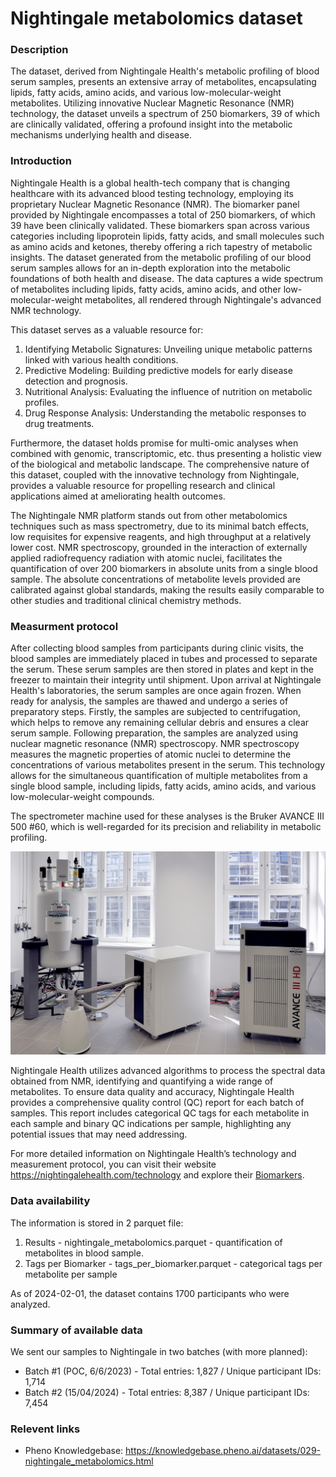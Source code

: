 # Nightingale metabolomics dataset

### Description 

The dataset, derived from Nightingale Health's metabolic profiling of blood serum samples, presents an extensive array of metabolites, encapsulating lipids, fatty acids, amino acids, and various low-molecular-weight metabolites. Utilizing innovative Nuclear Magnetic Resonance (NMR) technology, the dataset unveils a spectrum of 250 biomarkers, 39 of which are clinically validated, offering a profound insight into the metabolic mechanisms underlying health and disease.

### Introduction

Nightingale Health is a global health-tech company that is changing healthcare with its advanced blood testing technology, employing its proprietary Nuclear Magnetic Resonance (NMR). The biomarker panel provided by Nightingale encompasses a total of 250 biomarkers, of which 39 have been clinically validated. These biomarkers span across various categories including lipoprotein lipids, fatty acids, and small molecules such as amino acids and ketones, thereby offering a rich tapestry of metabolic insights.
The dataset generated from the metabolic profiling of our blood serum samples allows for an in-depth exploration into the metabolic foundations of both health and disease.
The data captures a wide spectrum of metabolites including lipids, fatty acids, amino acids, and other low-molecular-weight metabolites, all rendered through Nightingale's advanced NMR technology. 

This dataset serves as a valuable resource for:
1. Identifying Metabolic Signatures: Unveiling unique metabolic patterns linked with various health conditions.
2. Predictive Modeling: Building predictive models for early disease detection and prognosis.
3. Nutritional Analysis: Evaluating the influence of nutrition on metabolic profiles.
4. Drug Response Analysis: Understanding the metabolic responses to drug treatments.

Furthermore, the dataset holds promise for multi-omic analyses when combined with genomic, transcriptomic, etc. thus presenting a holistic view of the biological and metabolic landscape. The comprehensive nature of this dataset, coupled with the innovative technology from Nightingale, provides a valuable resource for propelling research and clinical applications aimed at ameliorating health outcomes.

The Nightingale NMR platform stands out from other metabolomics techniques such as mass spectrometry, due to its minimal batch effects, low requisites for expensive reagents, and high throughput at a relatively lower cost. NMR spectroscopy, grounded in the interaction of externally applied radiofrequency radiation with atomic nuclei, facilitates the quantification of over 200 biomarkers in absolute units from a single blood sample. The absolute concentrations of metabolite levels provided are calibrated against global standards, making the results easily comparable to other studies and traditional clinical chemistry methods.

### Measurment protocol <!-- long measurment protocol for the data browser -->

After collecting blood samples from participants during clinic visits, the blood samples are immediately placed in tubes and processed to separate the serum. These serum samples are then stored in plates and kept in the freezer to maintain their integrity until shipment.
Upon arrival at Nightingale Health's laboratories, the serum samples are once again frozen. When ready for analysis, the samples are thawed and undergo a series of preparatory steps.
Firstly, the samples are subjected to centrifugation, which helps to remove any remaining cellular debris and ensures a clear serum sample. 
Following preparation, the samples are analyzed using nuclear magnetic resonance (NMR) spectroscopy. NMR spectroscopy measures the magnetic properties of atomic nuclei to determine the concentrations of various metabolites present in the serum. This technology allows for the simultaneous quantification of multiple metabolites from a single blood sample, including lipids, fatty acids, amino acids, and various low-molecular-weight compounds.

The spectrometer machine used for these analyses is the Bruker AVANCE III 500 #60, which is well-regarded for its precision and reliability in metabolic profiling.

![nightingale machine](nightingale_machine.png)

Nightingale Health utilizes advanced algorithms to process the spectral data obtained from NMR, identifying and quantifying a wide range of metabolites. 
To ensure data quality and accuracy, Nightingale Health provides a comprehensive quality control (QC) report for each batch of samples. This report includes categorical QC tags for each metabolite in each sample and binary QC indications per sample, highlighting any potential issues that may need addressing.

For more detailed information on Nightingale Health’s technology and measurement protocol, you can visit their website https://nightingalehealth.com/technology and explore their [Biomarkers](https://research.nightingalehealth.com/biomarkers).

### Data availability <!-- for the example notebooks -->

The information is stored in 2 parquet file:
1. Results - nightingale_metabolomics.parquet - quantification of metabolites in blood sample.
2. Tags per Biomarker - tags_per_biomarker.parquet - categorical tags per metabolite per sample

As of 2024-02-01, the dataset contains 1700 participants who were analyzed.

### Summary of available data <!-- for the data browser -->

We sent our samples to Nightingale in two batches (with more planned):
* Batch #1 (POC, 6/6/2023) - Total entries: 1,827 / Unique participant IDs: 1,714
* Batch #2 (15/04/2024) - Total entries: 8,387 / Unique participant IDs: 7,454

### Relevent links

* Pheno Knowledgebase: https://knowledgebase.pheno.ai/datasets/029-nightingale_metabolomics.html